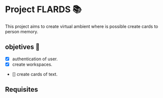 # Project FLARDS 📚

This project aims to create virtual ambient where is possible create cards to person memory.

## objetives 🚀

- [x] authentication of user.
- [x] create workspaces.
- [] create cards of text.

## Requisites


